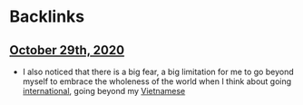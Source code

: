 
# Backlinks
## [October 29th, 2020](<October 29th, 2020.md>)
- I also noticed that there is a big fear, a big limitation for me to go beyond myself to embrace the wholeness of the world when I think about going [international](<international.md>), going beyond my [Vietnamese](<Vietnamese.md>)

